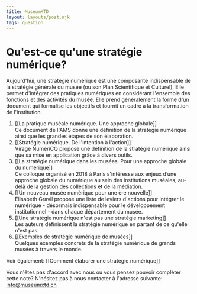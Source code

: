 ```yaml
---
title: MuseumXTD
layout: layouts/post.njk
tags: question
---
```

# Qu'est-ce qu'une stratégie numérique?  
Aujourd'hui, une stratégie numérique est une composante indispensable de la stratégie générale du musée (ou son Plan Scientifique et Culturel). Elle permet d'intégrer des pratiques numériques en considérant l'ensemble des fonctions et des activités du musée. Elle prend généralement la forme d'un document qui formalise les objectifs et fournit un cadre à la transformation de l'institution. 

1. [[La pratique muséale numérique. Une approche globale]]  
   Ce document de l'AMS donne une définition de la stratégie numérique ainsi que les grandes étapes de son élaboration.  
2. [[Stratégie numérique. De l'intention à l'action]]   
   Virage NumeriCQ propose une définition de la stratégie numérique ainsi que sa mise en application grâce à divers outils. 
3. [[La stratégie numérique dans les musées. Pour une approche globale du numérique]]  
   Ce colloque organisé en 2018 à Paris s'intéresse aux enjeux d’une approche globale du numérique au sein des institutions muséales, au-delà de la gestion des collections et de la médiation.  
4. [[Un nouveau musée numérique pour une ère nouvelle]]  
   Elisabeth Gravil propose une liste de leviers d'actions pour intégrer le numérique - désormais indispensable pour le développement institutionnel - dans chaque département du musée.  
5. [[Une stratégie numérique n'est pas une stratégie marketing]]  
   Les auteurs définissent la stratégie numérique en partant de ce qu'elle n'est pas. 
6. [[Exemples de stratégie numérique de musées]]  
   Quelques exemples concrets de la stratégie numérique de grands musées à travers le monde. 


Voir également: [[Comment élaborer une stratégie numérique]]  


Vous n'êtes pas d'accord avec nous ou vous pensez pouvoir compléter cette note? N'hésitez pas à nous contacter à l'adresse suivante: [info@museumxtd.ch](mailto:info@museumxtd.ch)

